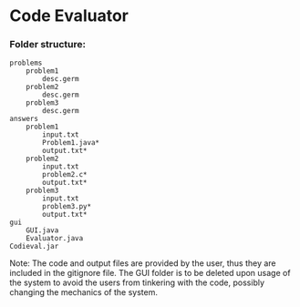 Code Evaluator
==============

### Folder structure:

	problems
		problem1
			desc.germ
		problem2
			desc.germ
		problem3
			desc.germ
	answers
		problem1
			input.txt
			Problem1.java*
			output.txt*
		problem2
			input.txt
			problem2.c*
			output.txt*
		problem3
			input.txt
			problem3.py*
			output.txt*
	gui
		GUI.java
		Evaluator.java
	Codieval.jar

Note: The code and output files are provided by the user, thus they are included in the gitignore file. The GUI folder is to be deleted upon usage of the system to avoid the users from tinkering with the code, possibly changing the mechanics of the system.
